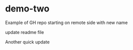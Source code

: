 # demo-two
Example of GH repo starting on remote side with new name

update readme file

Another quick update
